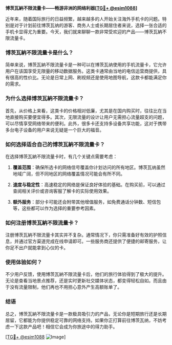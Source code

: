 **博茨瓦納不限流量卡——畅游非洲的网络利器[[TG💪+ @esim1088](https://t.me/s/esim1088)]**

近年来，随着国际旅行的日益频繁，越来越多的人开始关注海外手机卡的问题。特别是对于计划前往博茨瓦纳的游客、商务人士或长期居住者来说，选择一张合适的手机卡显得尤为重要。今天，我们就来聊聊一款非常受欢迎的产品——博茨瓦納不限流量卡。

### 博茨瓦納不限流量卡是什么？

简单来说，博茨瓦納不限流量卡是一种可以在博茨瓦纳使用的手机流量卡，它允许用户在该国享受无限量的移动数据服务。这类卡通常由当地的电信运营商提供，具有很高的性价比。无论是日常上网、刷视频还是使用地图导航，这款卡都能满足你的需求。

### 为什么选择博茨瓦納不限流量卡？

首先，从价格上来看，这类卡的价格相对低廉，尤其是在国内购买时，往往比在当地直接购买要便宜得多。其次，无限流量的设计让用户无需担心流量超支的问题，可以尽情享受网络带来的便利。此外，很多卡还支持多设备共享功能，这对于携带多台电子设备的用户来说无疑是一个巨大的福音。

### 如何选择适合自己的博茨瓦納不限流量卡？

在选择博茨瓦納不限流量卡时，有几个关键点需要考虑：

1. **覆盖范围**：确保所选卡的网络信号覆盖你计划访问的所有地区。博茨瓦纳虽然地域广阔，但不同地区的网络覆盖情况可能会有所不同。
   
2. **速度与稳定性**：高速稳定的网络是保证良好体验的基础。在购买前，可以通过查阅相关评价或咨询客服了解卡的实际使用效果。

3. **额外服务**：部分卡可能还会附带其他增值服务，如免费通话分钟数、短信包等，这些都可以作为选择的重要参考因素。

### 如何注册博茨瓦納不限流量卡？

注册博茨瓦納不限流量卡其实并不复杂。通常情况下，你只需准备好有效的护照信息，并通过官方渠道完成在线申请即可。一些服务商还提供了便捷的邮寄服务，让你足不出户就能拿到心仪的卡。

### 使用体验如何？

不少用户反馈，使用博茨瓦納不限流量卡后，他们的旅行体验得到了极大的提升。无论是查看当地景点推荐，还是实时更新社交媒体状态，都变得轻松自如。而且由于没有流量限制，他们再也不用担心意外产生高额账单了。

### 结语

总之，博茨瓦納不限流量卡是一款极具吸引力的产品，无论你是短期旅行还是长期居留，它都能为你提供稳定可靠的网络支持。如果你正打算前往博茨瓦纳，不妨考虑一下这款产品吧！相信它会成为你旅途中的得力助手。

[[TG💪+ @esim1088](https://t.me/s/esim1088) ![Image](https://i.postimg.cc/4NQfJmqS/Snipaste-2025-05-13-00-14-12.png)]